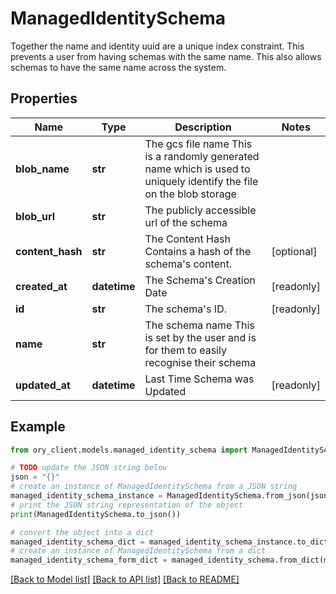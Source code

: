 # ManagedIdentitySchema

Together the name and identity uuid are a unique index constraint. This prevents a user from having schemas with the same name. This also allows schemas to have the same name across the system.

## Properties

Name | Type | Description | Notes
------------ | ------------- | ------------- | -------------
**blob_name** | **str** | The gcs file name  This is a randomly generated name which is used to uniquely identify the file on the blob storage | 
**blob_url** | **str** | The publicly accessible url of the schema | 
**content_hash** | **str** | The Content Hash  Contains a hash of the schema&#39;s content. | [optional] 
**created_at** | **datetime** | The Schema&#39;s Creation Date | [readonly] 
**id** | **str** | The schema&#39;s ID. | [readonly] 
**name** | **str** | The schema name  This is set by the user and is for them to easily recognise their schema | 
**updated_at** | **datetime** | Last Time Schema was Updated | [readonly] 

## Example

```python
from ory_client.models.managed_identity_schema import ManagedIdentitySchema

# TODO update the JSON string below
json = "{}"
# create an instance of ManagedIdentitySchema from a JSON string
managed_identity_schema_instance = ManagedIdentitySchema.from_json(json)
# print the JSON string representation of the object
print(ManagedIdentitySchema.to_json())

# convert the object into a dict
managed_identity_schema_dict = managed_identity_schema_instance.to_dict()
# create an instance of ManagedIdentitySchema from a dict
managed_identity_schema_form_dict = managed_identity_schema.from_dict(managed_identity_schema_dict)
```
[[Back to Model list]](../README.md#documentation-for-models) [[Back to API list]](../README.md#documentation-for-api-endpoints) [[Back to README]](../README.md)


